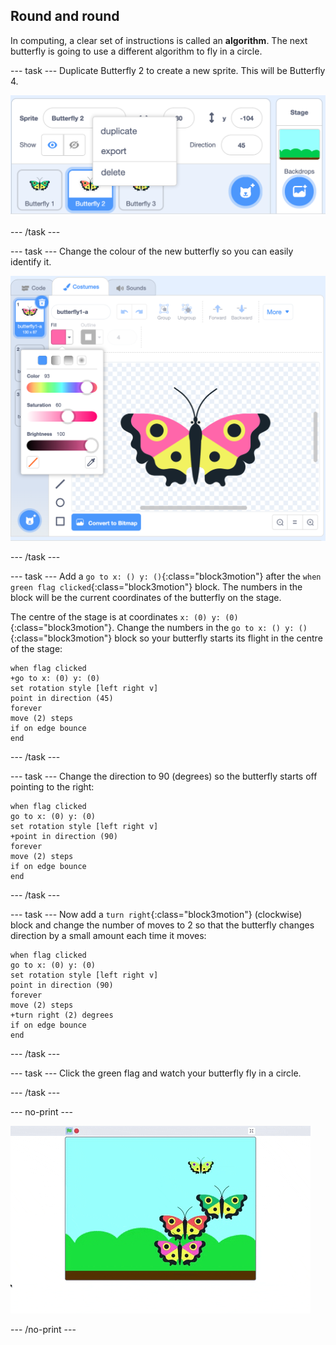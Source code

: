 ## Round and round

In computing, a clear set of instructions is called an __algorithm__. The next butterfly is going to use a different algorithm to fly in a circle. 

--- task ---
Duplicate Butterfly 2 to create a new sprite. This will be Butterfly 4.

![Butterfly 4 sprite](images/butterfly-4.png)

--- /task ---

--- task ---
Change the colour of the new butterfly so you can easily identify it. 

![Butterfly 4 sprite](images/butterfly-4-colour.png)

--- /task ---

--- task ---
Add a `go to x: () y: ()`{:class="block3motion"} after the `when green flag clicked`{:class="block3motion"} block. The numbers in the block will be the current coordinates of the butterfly on the stage. 

The centre of the stage is at coordinates `x: (0) y: (0)`{:class="block3motion"}. Change the numbers in the `go to x: () y: ()`{:class="block3motion"} block so your butterfly starts its flight in the centre of the stage:

```blocks3
when flag clicked
+go to x: (0) y: (0)
set rotation style [left right v]
point in direction (45)
forever
move (2) steps
if on edge bounce
end
```
--- /task ---

--- task ---
Change the direction to 90 (degrees) so the butterfly starts off pointing to the right:

```blocks3
when flag clicked
go to x: (0) y: (0)
set rotation style [left right v]
+point in direction (90)
forever
move (2) steps
if on edge bounce
end
```
--- /task ---

--- task ---
Now add a `turn right`{:class="block3motion"} (clockwise) block and change the number of moves to 2 so that the butterfly changes direction by a small amount each time it moves:

```blocks3
when flag clicked
go to x: (0) y: (0)
set rotation style [left right v]
point in direction (90)
forever
move (2) steps
+turn right (2) degrees
if on edge bounce
end
```
--- /task ---

--- task ---
Click the green flag and watch your butterfly fly in a circle. 

--- /task ---

--- no-print ---

![Butterfly 4 sprite circular path](images/butterfly-roundandround.gif)

--- /no-print ---


